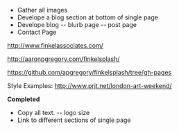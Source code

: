 
- Gather all images
- Develope a blog section at bottom of single page
- Develope blog 
-- blurb page
-- post page
- Contact Page




http://www.finkelassociates.com/

http://aaronpgregory.com/finkelsplash/

https://github.com/apgregory/finkelsplash/tree/gh-pages

Style Examples:
http://www.prjt.net/london-art-weekend/

**Completed**
- Copy all text.
-- logo size
- Link to different sections of single page